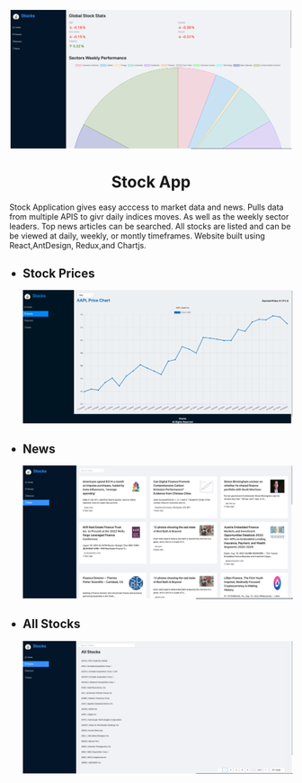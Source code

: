 <p align = "center">
    <img alt="Home" src="/pictures/Home.png" width ="500"/>
</p>
<h1 align="center">Stock App</h1>
<p>
 Stock Application gives easy acccess to market data and news. Pulls data from multiple APIS to givr daily indices moves. As well as the weekly sector leaders. Top news articles can be searched. All stocks are listed and can be be viewed at daily, weekly, or montly timeframes. Website built using React,AntDesign, Redux,and Chartjs. 
</p>

<ul>
    <h2><li>Stock Prices</li></h2>
            <img alt="Chart" src="/pictures/Chart.png" width ="500"/>
    <h2><li>News</li></h2>
            <img alt="Chart" src="/pictures/News.png" width ="500"/>
    <h2><li>All Stocks</li></h2>
            <img alt="Chart" src="/pictures/List.png" width ="500"/>
</ul>







